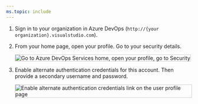 ```yaml
---
ms.topic: include
---
```


1.  Sign in to your organization in Azure DevOps
    (`http://{your organization}.visualstudio.com`).

2.  From your home page, open your profile. Go to your security details.

    <img alt="Go to Azure DevOps Services home, open your profile, go to Security" src="./media/my-profile.png" style="border: 1px solid #CCCCCC" />

3.  Enable alternate authentication credentials for this account.
    Then provide a secondary username and password.

       <img alt="Enable alternate authentication credentials link on the user profile page" src="./media/enable-alternate-credentials.png" style="border: 1px solid #CCCCCC" />
